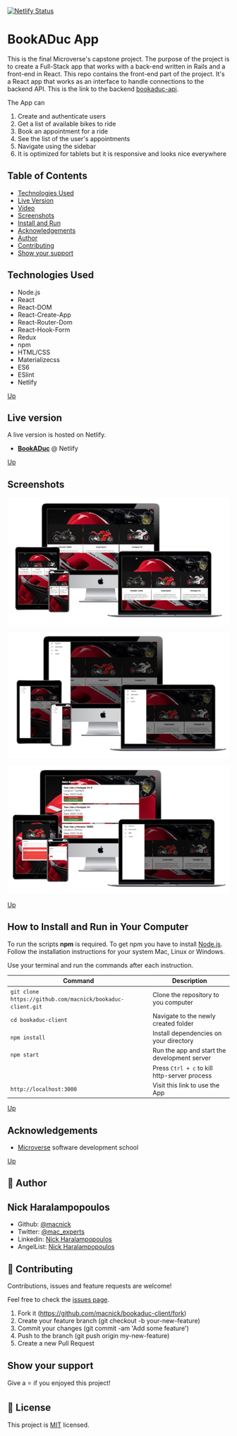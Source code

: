 [![Netlify Status](https://api.netlify.com/api/v1/badges/b10f836d-a357-40c6-ae15-e490e2d595d2/deploy-status)](https://app.netlify.com/sites/bookaduc/deploys)

# BookADuc App

This is the final Microverse's capstone project. The purpose of the project is to create a Full-Stack app that works with a back-end written in Rails and a front-end in React. This repo contains the front-end part of the project. It's a React app that works as an interface to handle connections to the backend API. This is the link to the backend [bookaduc-api](https://github.com/macnick/bookaduc-api/tree/authentication).

The App can

1. Create and authenticate users
2. Get a list of available bikes to ride
3. Book an appointment for a ride
4. See the list of the user's appointments
5. Navigate using the sidebar
6. It is optimized for tablets but it is responsive and looks nice everywhere

## Table of Contents

- [Technologies Used](#Technologies-Used)
- [Live Version](#Live-version)
- [Video](#Video)
- [Screenshots](#Screenshots)
- [Install and Run](#How-to-Install-and-Run-in-Your-Computer)
- [Acknowledgements](#Acknowledgements)
- [Author](#Author)
- [Contributing](#Contributing)
- [Show your support](#Show-your-support)

## Technologies Used

- Node.js
- React
- React-DOM
- React-Create-App
- React-Router-Dom
- React-Hook-Form
- Redux
- npm
- HTML/CSS
- Materializecss
- ES6
- ESlint
- Netlify

[Up](#Table-of-Contents)

## Live version

A live version is hosted on Netlify.

- [**BookADuc**](https://bookaduc.netlify.app) @ Netlify

[Up](#Table-of-Contents)

## Screenshots

<p align="center">
<img src="src/assets/img/sh-01.jpg">
</p>

<p align="center">
<img src="src/assets/img/sh-02.jpg">
</p>

<p align="center">
<img src="src/assets/img/sh-03.jpg">
</p>

[Up](#Table-of-Contents)

## How to Install and Run in Your Computer

To run the scripts **npm** is required. To get npm you have to install [Node.js](https://nodejs.org). Follow the installation instructions for your system Mac, Linux or Windows.

Use your terminal and run the commands after each instruction.

| Command | Description |
| ------- | ----------- |
| `git clone https://github.com/macnick/bookaduc-client.git` | Clone the repository to you computer|
| `cd bookaduc-client` | Navigate to the newly created folder   |
| `npm install` |   Install dependencies on your directory |
| `npm start` | Run the app and start the development server |
|  | Press `Ctrl + c` to kill http-server process |
| `http://localhost:3000` | Visit this link to use the App |


[Up](#Table-of-Contents)

## Acknowledgements

- [Microverse](https://www.microverse.org) software development school

[Up](#Table-of-Contents)

## 👤 Author

## Nick Haralampopoulos

- Github: [@macnick](https://github.com/macnick)
- Twitter: [@mac_experts](https://twitter.com/mac_experts)
- Linkedin: [Nick Haralampopoulos](https://www.linkedin.com/in/nick-haralampopoulos/)
- AngelList: [Nick Haralampopoulos](https://angel.co/u/nick-haralampopoulos)

## 🤝 Contributing

Contributions, issues and feature requests are welcome!

Feel free to check the [issues page](https://github.com/macnick/bookaduc-client/issues).

1. Fork it (https://github.com/macnick/bookaduc-client/fork)
2. Create your feature branch (git checkout -b your-new-feature)
3. Commit your changes (git commit -am 'Add some feature')
4. Push to the branch (git push origin my-new-feature)
5. Create a new Pull Request

## Show your support

Give a ⭐️ if you enjoyed this project!

## 📝 License

This project is [MIT](lic.url) licensed.
